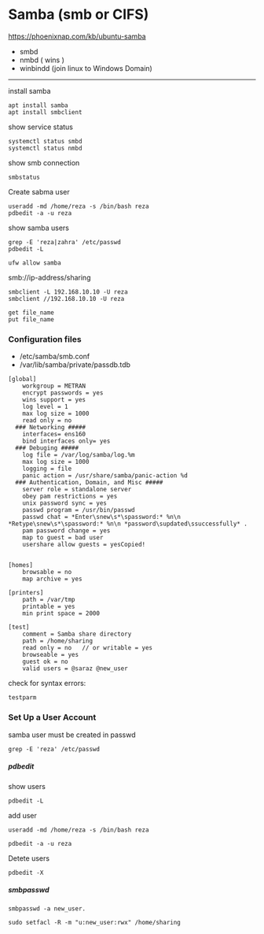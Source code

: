 # Samba (smb or CIFS)
https://phoenixnap.com/kb/ubuntu-samba
* smbd
* nmbd  ( wins )
* winbindd (join linux to Windows Domain)
--------------------------------------------------------------------------
install samba
```
apt install samba
apt install smbclient
```
show service status
```
systemctl status smbd
systemctl status nmbd
```
show smb connection
```
smbstatus
```
Create sabma user 
```
useradd -md /home/reza -s /bin/bash reza
pdbedit -a -u reza

```
show samba users
```
grep -E 'reza|zahra' /etc/passwd
pdbedit -L
```

```
ufw allow samba
```
smb://ip-address/sharing
```
smbclient -L 192.168.10.10 -U reza
smbclient //192.168.10.10 -U reza

get file_name
put file_name
```
### Configuration files
* /etc/samba/smb.conf
* /var/lib/samba/private/passdb.tdb
  
```
[global]
    workgroup = METRAN
    encrypt passwords = yes
    wins support = yes
    log level = 1 
    max log size = 1000
    read only = no    
  ### Networking #####
    interfaces= ens160
    bind interfaces only= yes
  ### Debuging #####
    log file = /var/log/samba/log.%m
    max log size = 1000
    logging = file
    panic action = /usr/share/samba/panic-action %d
  ### Authentication, Domain, and Misc #####
    server role = standalone server
    obey pam restrictions = yes
    unix password sync = yes
    passwd program = /usr/bin/passwd
    passwd chat = *Enter\snew\s*\spassword:* %n\n *Retype\snew\s*\spassword:* %n\n *password\supdated\ssuccessfully* .
    pam password change = yes
    map to guest = bad user
    usershare allow guests = yesCopied!


[homes] 
    browsable = no
    map archive = yes

[printers] 
    path = /var/tmp
    printable = yes
    min print space = 2000

[test]
    comment = Samba share directory
    path = /home/sharing
    read only = no   // or writable = yes
    browseable = yes
    guest ok = no
    valid users = @saraz @new_user
```
check for syntax errors:
```
testparm
```
###  Set Up a User Account
samba user must be created in passwd
```
grep -E 'reza' /etc/passwd
```
##### pdbedit
show users
```
pdbedit -L
```
add user
```
useradd -md /home/reza -s /bin/bash reza
```
```
pdbedit -a -u reza
```

Detete users
```
pdbedit -X
```
##### smbpasswd
```
smbpasswd -a new_user.
```
```
sudo setfacl -R -m "u:new_user:rwx" /home/sharing
```
